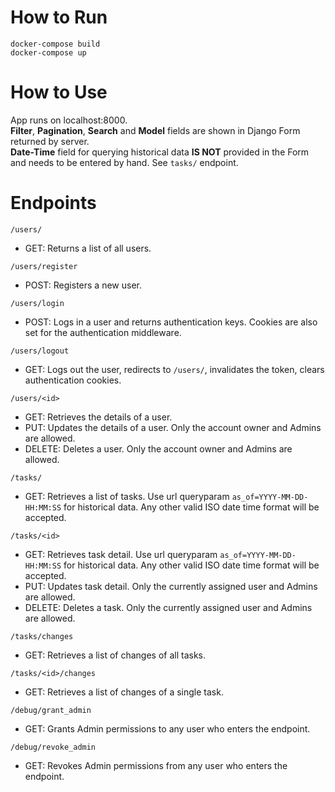 # How to Run

`docker-compose build`<br>
`docker-compose up`

# How to Use

App runs on localhost:8000.<br>
**Filter**, **Pagination**, **Search** and **Model** fields are shown in Django Form returned by server.<br>
**Date-Time** field for querying historical data **IS NOT** provided in the Form and needs to be entered by hand. See `tasks/` endpoint.

# Endpoints

`/users/`
  - GET: Returns a list of all users.

`/users/register`
  - POST: Registers a new user.<br>

`/users/login`
  - POST: Logs in a user and returns authentication keys. Cookies are also set for the authentication middleware.
 
`/users/logout`
  - GET: Logs out the user, redirects to `/users/`, invalidates the token, clears authentication cookies.

`/users/<id>`
  - GET: Retrieves the details of a user.
  - PUT: Updates the details of a user. Only the account owner and Admins are allowed.
  - DELETE: Deletes a user. Only the account owner and Admins are allowed.<br>

`/tasks/`
  - GET: Retrieves a list of tasks. Use url queryparam `as_of=YYYY-MM-DD-HH:MM:SS` for historical data. Any other valid ISO date time format will be accepted.

`/tasks/<id>`
  - GET: Retrieves task detail. Use url queryparam `as_of=YYYY-MM-DD-HH:MM:SS` for historical data. Any other valid ISO date time format  will be accepted.
  - PUT: Updates task detail. Only the currently assigned user and Admins are allowed.
  - DELETE: Deletes a task. Only the currently assigned user and Admins are allowed.<br>

`/tasks/changes`
  - GET: Retrieves a list of changes of all tasks.<br>
 
`/tasks/<id>/changes`
  - GET: Retrieves a list of changes of a single task.

`/debug/grant_admin`
  - GET: Grants Admin permissions to any user who enters the endpoint.

`/debug/revoke_admin`
  - GET: Revokes Admin permissions from any user who enters the endpoint.
